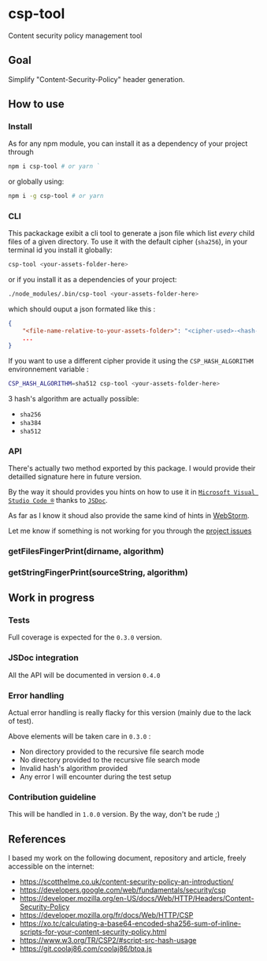 # csp-tool
Content security policy management tool

## Goal
Simplify "Content-Security-Policy" header generation.

## How to use

### Install
As for any npm module, you can install it as a dependency of your project through

```sh
npm i csp-tool # or yarn `
```

or globally using:

```sh
npm i -g csp-tool # or yarn
```

### CLI
This packackage exibit a cli tool to generate a json file which list *every* child files of a given directory.
To use it with the default cipher (`sha256`), in your terminal id you install it globally:

```sh
csp-tool <your-assets-folder-here>
```

or if you install it as a dependencies of your project:

```sh
./node_modules/.bin/csp-tool <your-assets-folder-here>
```

which should ouput a json formated like this :

```json
{
    "<file-name-relative-to-your-assets-folder>": "<cipher-used>-<hash-of-the-file-according-to-the-cipher-user>",
    ...
}
```

If you want to use a different cipher provide it using the `CSP_HASH_ALGORITHM` environnement variable :

```sh
CSP_HASH_ALGORITHM=sha512 csp-tool <your-assets-folder-here>
```

3 hash's algorithm are actually possible:
- `sha256`
- `sha384`
- `sha512`

### API
There's actually two method exported by this package. I would provide their detailled signature here in future version.

By the way it should provides you hints on how to use it in [`Microsoft Visual Studio Code ®`](https://code.visualstudio.com/) thanks to [`JSDoc`](https://jsdoc.app/).

As far as I know it shoud also provide the same kind of hints in [WebStorm](https://www.jetbrains.com/fr-fr/webstorm).

Let me know if something is not working for you through the [project issues](https://github.com/tetedacier/csp-tool/issues) 

### getFilesFingerPrint(dirname, algorithm)
### getStringFingerPrint(sourceString, algorithm)

## Work in progress
### Tests
Full coverage is expected for the `0.3.0` version.

### JSDoc integration
All the API will be documented in version `0.4.0`

### Error handling
Actual error handling is really flacky for this version (mainly due to the lack of test).

Above elements will be taken care in `0.3.0` :
- Non directory provided to the recursive file search mode
- No directory provided to the recursive file search mode
- Invalid hash's algorithm provided
- Any error I will encounter during the test setup

### Contribution guideline
This will be handled in `1.0.0` version. By the way, don't be rude ;)

## References

I based my work on the following document, repository and article, freely accessible on the internet:
- https://scotthelme.co.uk/content-security-policy-an-introduction/
- https://developers.google.com/web/fundamentals/security/csp
- https://developer.mozilla.org/en-US/docs/Web/HTTP/Headers/Content-Security-Policy
- https://developer.mozilla.org/fr/docs/Web/HTTP/CSP 
- https://xo.tc/calculating-a-base64-encoded-sha256-sum-of-inline-scripts-for-your-content-security-policy.html
- https://www.w3.org/TR/CSP2/#script-src-hash-usage
- https://git.coolaj86.com/coolaj86/btoa.js
 
